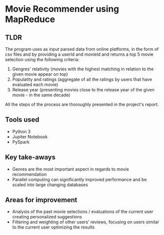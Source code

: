 # Movie Recommender using MapReduce

## TLDR

The program uses as input parsed data from online platforms, in the form of csv files and by providing a userId and movieId and returns a top 5 movie selection using the following criteria:

1. Gengres' relativity (movies with the highest matching in relation to the given movie appear on top)
2. Populatity and ratings (aggregate of all the ratings by users that have evaluated each movie)
3. Release year (presenting movies close to the release year of the given movie - in the same decade)

All the steps of the process are thoroughly presented in the project's report.

## Tools used

- Python 3
- Jupiter Notebook
- PySpark


## Key take-aways

- Genres are the most important aspect in regards to movie recommendation
- Parallel computing can significantly improved performance and be scaled into large changing databases


## Areas for improvement

- Analysis of the past movie selections / evaluations of the current user creating personalized suggestions
- Filtering and weighting of other users' reviews, focusing on users similar to the current user optimizing the results